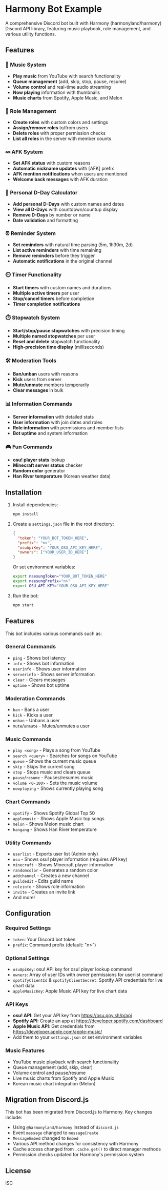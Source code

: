 # Harmony Bot Example

A comprehensive Discord bot built with Harmony (harmonyland/harmony) Discord API library, featuring music playbook, role management, and various utility functions.

## Features

### 🎵 Music System
- **Play music** from YouTube with search functionality
- **Queue management** (add, skip, stop, pause, resume)
- **Volume control** and real-time audio streaming
- **Now playing** information with thumbnails
- **Music charts** from Spotify, Apple Music, and Melon

### 👥 Role Management
- **Create roles** with custom colors and settings
- **Assign/remove roles** to/from users
- **Delete roles** with proper permission checks
- **List all roles** in the server with member counts

### 💤 AFK System
- **Set AFK status** with custom reasons
- **Automatic nickname updates** with [AFK] prefix
- **AFK mention notifications** when users are mentioned
- **Welcome back messages** with AFK duration

### 📅 Personal D-Day Calculator
- **Add personal D-Days** with custom names and dates
- **View all D-Days** with countdown/countup display
- **Remove D-Days** by number or name
- **Date validation** and formatting

### ⏰ Reminder System
- **Set reminders** with natural time parsing (5m, 1h30m, 2d)
- **List active reminders** with time remaining
- **Remove reminders** before they trigger
- **Automatic notifications** in the original channel

### ⏲️ Timer Functionality
- **Start timers** with custom names and durations
- **Multiple active timers** per user
- **Stop/cancel timers** before completion
- **Timer completion notifications**

### ⏱️ Stopwatch System
- **Start/stop/pause stopwatches** with precision timing
- **Multiple named stopwatches** per user
- **Reset and delete** stopwatch functionality
- **High-precision time display** (milliseconds)

### 🛠️ Moderation Tools
- **Ban/unban** users with reasons
- **Kick** users from server
- **Mute/unmute** members temporarily
- **Clear messages** in bulk

### 📊 Information Commands
- **Server information** with detailed stats
- **User information** with join dates and roles
- **Role information** with permissions and member lists
- **Bot uptime** and system information

### 🎮 Fun Commands
- **osu! player stats** lookup
- **Minecraft server status** checker
- **Random color** generator
- **Han River temperature** (Korean weather data)

## Installation

1. Install dependencies:
   ```bash
   npm install
   ```

2. Create a `settings.json` file in the root directory:
   ```json
   {
     "token": "YOUR_BOT_TOKEN_HERE",
     "prefix": "n>",
     "osuApiKey": "YOUR_OSU_API_KEY_HERE",
     "owners": ["YOUR_USER_ID_HERE"]
   }
   ```

   Or set environment variables:
   ```bash
   export naesungToken="YOUR_BOT_TOKEN_HERE"
   export naesungPrefix="n>"
   export OSU_API_KEY="YOUR_OSU_API_KEY_HERE"
   ```

3. Run the bot:
   ```bash
   npm start
   ```

## Features

This bot includes various commands such as:

### General Commands
- `ping` - Shows bot latency
- `info` - Shows bot information
- `userinfo` - Shows user information
- `serverinfo` - Shows server information
- `clear` - Clears messages
- `uptime` - Shows bot uptime

### Moderation Commands
- `ban` - Bans a user
- `kick` - Kicks a user
- `unban` - Unbans a user
- `mute`/`unmute` - Mutes/unmutes a user

### Music Commands
- `play <song>` - Plays a song from YouTube
- `search <query>` - Searches for songs on YouTube
- `queue` - Shows the current music queue
- `skip` - Skips the current song
- `stop` - Stops music and clears queue
- `pause`/`resume` - Pauses/resumes music
- `volume <0-100>` - Sets the music volume
- `nowplaying` - Shows currently playing song

### Chart Commands
- `spotify` - Shows Spotify Global Top 50
- `applemusic` - Shows Apple Music top songs
- `melon` - Shows Melon music chart
- `hangang` - Shows Han River temperature

### Utility Commands
- `userlist` - Exports user list (Admin only)
- `osu` - Shows osu! player information (requires API key)
- `minecraft` - Shows Minecraft player information
- `randomcolor` - Generates a random color
- `addchannel` - Creates a new channel
- `guildedit` - Edits guild name
- `roleinfo` - Shows role information
- `invite` - Creates an invite link
- And more!

## Configuration

### Required Settings
- `token`: Your Discord bot token
- `prefix`: Command prefix (default: "n>")

### Optional Settings
- `osuApiKey`: osu! API key for osu! player lookup command
- `owners`: Array of user IDs with owner permissions for userlist command
- `spotifyClientId` & `spotifyClientSecret`: Spotify API credentials for live chart data
- `appleMusicKey`: Apple Music API key for live chart data

### API Keys
- **osu! API**: Get your API key from https://osu.ppy.sh/p/api
- **Spotify API**: Create an app at https://developer.spotify.com/dashboard
- **Apple Music API**: Get credentials from https://developer.apple.com/apple-music/
- Add them to your `settings.json` or set environment variables

### Music Features
- YouTube music playback with search functionality
- Queue management (add, skip, clear)
- Volume control and pause/resume
- Live music charts from Spotify and Apple Music
- Korean music chart integration (Melon)

## Migration from Discord.js

This bot has been migrated from Discord.js to Harmony. Key changes include:

- Using `@harmonyland/harmony` instead of `discord.js`
- Event `message` changed to `messageCreate`
- `MessageEmbed` changed to `Embed`
- Various API method changes for consistency with Harmony
- Cache access changed from `.cache.get()` to direct manager methods
- Permission checks updated for Harmony's permission system

## License

ISC